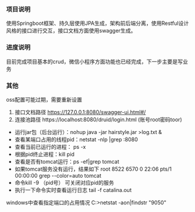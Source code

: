 ### 项目说明

使用Springboot框架、持久层使用JPA生成，架构前后端分离，使用Restful设计风格的接口进行交互，接口文档方面使用swagger生成。

### 进度说明
目前完成项目基本的crud，微信小程序方面功能也已经完成，下一步主要是写业务

### 其他
oss配置可能过期，需要重新设置

1. 接口文档路径 https://127.0.0.1:8080/swagger-ui.html#/
2. 连接池路径 https://localhost:8080/druid/login.html (账号root密码toor)


- 运行jar包（后台运行）：nohup java -jar hairstyle.jar >log.txt &
- 查看某端口占用的线程pid：netstat -nlp |grep :8080
- 查看当前已运行的进程： ps -x
- 根据pid终止进程：kill pid
- 查看是否有tomcat运行：ps -ef|grep tomcat
- 如果tomcat服务没有运行，结果如下 root      8522  6570  0 22:06 pts/1    00:00:00 grep --color=auto tomcat
- 命令kill -9 （pid号）  可关闭对应pid的服务
- 执行一下命令实时查看运行日志 tail -f catalina.out

windows中查看指定端口的占用情况
C:\>netstat -aon|findstr "9050"

